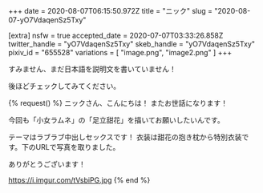 +++
date = 2020-08-07T06:15:50.972Z
title = "ニック"
slug = "2020-08-07-yO7VdaqenSz5Txy"

[extra]
nsfw = true
accepted_date = 2020-07-07T03:33:26.858Z
twitter_handle = "yO7VdaqenSz5Txy"
skeb_handle = "yO7VdaqenSz5Txy"
pixiv_id = "655528"
variations = [
  "image.png",
  "image2.png"
]
+++

すみません、まだ日本語を説明文を書いていません！

後ほどチェックしてみてください。

{% request() %}
ニックさん、こんにちは！
またお世話になります！

今回も「小女ラムネ」の「足立甜花」を描いてお願いしたいんです。

テーマはラブラブ中出しセックスです！
衣装は甜花の抱き枕から特別衣装です。下のURLで写真を取りました。

ありがとうございます！

https://i.imgur.com/tVsbiPG.jpg
{% end %}